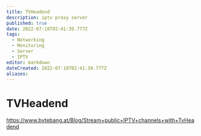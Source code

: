 ```yaml
---
title: TVHeadend
description: iptv proxy server
published: true
date: 2022-07-18T02:41:39.777Z
tags:
  - Networking
  - Monitoring
  - Server
  - IPTV
editor: markdown
dateCreated: 2022-07-18T02:41:39.777Z
aliases:
---
```

# TVHeadend


https://www.bytebang.at/Blog/Stream+public+IPTV+channels+with+TvHeadend